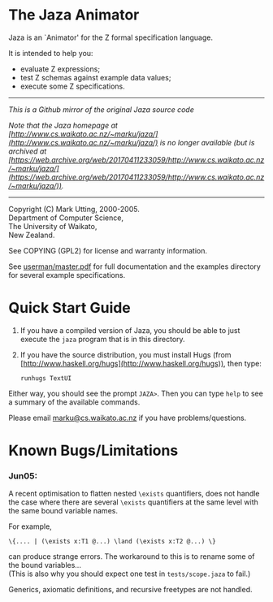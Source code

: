 The Jaza Animator
=================

Jaza is an `Animator' for the Z formal specification language.

It is intended to help you:

   - evaluate Z expressions;
   - test Z schemas against example data values;
   - execute some Z specifications.

---

*This is a Github mirror of the original Jaza source code*

*Note that the Jaza homepage at [http://www.cs.waikato.ac.nz/~marku/jaza/](http://www.cs.waikato.ac.nz/~marku/jaza/)
is no longer available (but is archived at [https://web.archive.org/web/20170411233059/http://www.cs.waikato.ac.nz/~marku/jaza/](https://web.archive.org/web/20170411233059/http://www.cs.waikato.ac.nz/~marku/jaza/)).*

---

Copyright (C) Mark Utting, 2000-2005.  
Department of Computer Science,  
The University of Waikato,  
New Zealand.

See COPYING (GPL2) for license and warranty information.

See [userman/master.pdf](userman/master.pdf) for full documentation
and the examples directory for several example specifications.

Quick Start Guide
=================

1. If you have a compiled version of Jaza, you should be able to
   just execute the `jaza` program that is in this directory.  

2. If you have the source distribution, you must install Hugs
   (from [http://www.haskell.org/hugs](http://www.haskell.org/hugs)), then type:

   `runhugs TextUI`

Either way, you should see the prompt  `JAZA>`.
Then you can type `help` to see a summary of the available
commands.

Please email [marku@cs.waikato.ac.nz](mailto:marku@cs.waikato.ac.nz) if you have problems/questions.



Known Bugs/Limitations
======================

### Jun05:

A recent optimisation to flatten nested `\exists` quantifiers,
does not handle the case where there are several `\exists` quantifiers
at the same level with the same bound variable names.  

For example,

    \{.... | (\exists x:T1 @...) \land (\exists x:T2 @...) \} 

can produce strange errors.  The workaround to this is to rename some of the
bound variables...  
(This is also why you should expect one test in `tests/scope.jaza` to fail.)

Generics, axiomatic definitions, and recursive freetypes are not handled.
